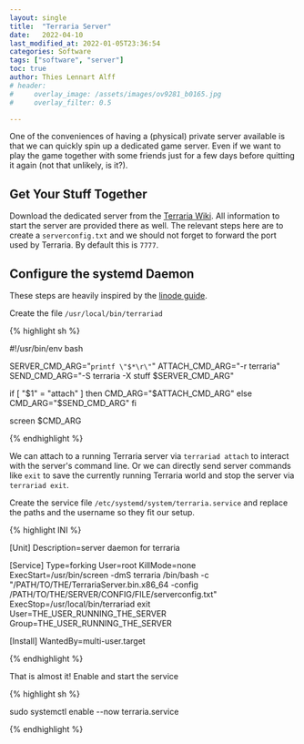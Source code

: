 ```yaml
---
layout: single
title:  "Terraria Server"
date:   2022-04-10
last_modified_at: 2022-01-05T23:36:54
categories: Software
tags: ["software", "server"]
toc: true
author: Thies Lennart Alff
# header:
#     overlay_image: /assets/images/ov9281_b0165.jpg
#     overlay_filter: 0.5

---
```

One of the conveniences of having a (physical) private server available is that we can quickly spin up a dedicated game server. Even if we want to play the game together with some friends just for a few days before quitting it again (not that unlikely, is it?).

## Get Your Stuff Together

Download the dedicated server from the [Terraria Wiki](https://terraria.fandom.com/wiki/Server). All information to start the server are provided there as well. The relevant steps here are to create a `serverconfig.txt` and we should not forget to forward the port used by Terraria. By default this is `7777`.

## Configure the systemd Daemon

These steps are heavily inspired by the [linode guide](https://www.linode.com/docs/guides/host-a-terraria-server-on-your-linode/).

Create the file `/usr/local/bin/terrariad`

{% highlight sh %}

#!/usr/bin/env bash

SERVER_CMD_ARG="`printf \"$*\r\"`"
ATTACH_CMD_ARG="-r terraria"
SEND_CMD_ARG="-S terraria -X stuff $SERVER_CMD_ARG"

if [ "$1" = "attach" ]
then
    CMD_ARG="$ATTACH_CMD_ARG"
else
    CMD_ARG="$SEND_CMD_ARG"
fi

screen $CMD_ARG

{% endhighlight %}

We can attach to a running Terraria server via `terrariad attach` to interact with the server's command line. Or we can directly send server commands like `exit` to save the currently running Terraria world and stop the server via `terrariad exit`. 

Create the service file `/etc/systemd/system/terraria.service` and replace the paths and the username so they fit our setup.

{% highlight INI %}

[Unit]
Description=server daemon for terraria

[Service]
Type=forking
User=root
KillMode=none
ExecStart=/usr/bin/screen -dmS terraria /bin/bash -c "/PATH/TO/THE/TerrariaServer.bin.x86_64 -config /PATH/TO/THE/SERVER/CONFIG/FILE/serverconfig.txt"
ExecStop=/usr/local/bin/terrariad exit
User=THE_USER_RUNNING_THE_SERVER
Group=THE_USER_RUNNING_THE_SERVER

[Install]
WantedBy=multi-user.target

{% endhighlight %}

That is almost it! Enable and start the service

{% highlight sh %}

sudo systemctl enable --now terraria.service

{% endhighlight %}


